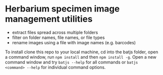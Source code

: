 # Herbarium specimen image management utilities

- extract files spread across multiple folders
- filter on folder names, file names, or file types
- rename images using a file with image names (e.g. barcodes)

To install clone this repo to your local machine, cd into the batjs folder, open a command window, run `npm install` and then `npm install -g`. Open a new command window and try `batjs --help` for all commands or `batjs <command> --help` for individual command options.